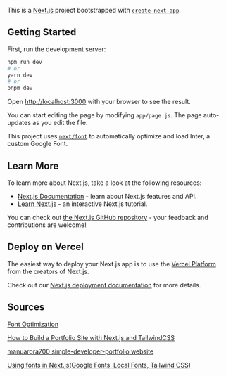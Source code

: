 This is a [Next.js](https://nextjs.org/) project bootstrapped with [`create-next-app`](https://github.com/vercel/next.js/tree/canary/packages/create-next-app).

## Getting Started

First, run the development server:

```bash
npm run dev
# or
yarn dev
# or
pnpm dev
```

Open [http://localhost:3000](http://localhost:3000) with your browser to see the result.

You can start editing the page by modifying `app/page.js`. The page auto-updates as you edit the file.

This project uses [`next/font`](https://nextjs.org/docs/basic-features/font-optimization) to automatically optimize and load Inter, a custom Google Font.

## Learn More

To learn more about Next.js, take a look at the following resources:

- [Next.js Documentation](https://nextjs.org/docs) - learn about Next.js features and API.
- [Learn Next.js](https://nextjs.org/learn) - an interactive Next.js tutorial.

You can check out [the Next.js GitHub repository](https://github.com/vercel/next.js/) - your feedback and contributions are welcome!

## Deploy on Vercel

The easiest way to deploy your Next.js app is to use the [Vercel Platform](https://vercel.com/new?utm_medium=default-template&filter=next.js&utm_source=create-next-app&utm_campaign=create-next-app-readme) from the creators of Next.js.

Check out our [Next.js deployment documentation](https://nextjs.org/docs/deployment) for more details.

## Sources

[Font Optimization](https://nextjs.org/docs/pages/building-your-application/optimizing/fonts)

[How to Build a Portfolio Site with Next.js and TailwindCSS](https://www.freecodecamp.org/news/how-to-build-a-portfolio-site-with-nextjs-tailwindcss/)

[manuarora700 simple-developer-portfolio website](https://github.com/manuarora700/simple-developer-portfolio-website)

[Using fonts in Next.js(Google Fonts, Local Fonts, Tailwind CSS)](https://youtu.be/L8_98i_bMMA?si=Rq9Ycrtnnq9ZJs-M)
